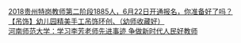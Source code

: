   
[2018贵州特岗教师第二阶段1885人，6月22日开通报名，你准备好了吗？](http://www.dianyue.me/archives/175/0nj3phlx7vva2bhw/)  
[【吊饰】幼儿园精美手工吊饰环创、（幼师收藏好）](http://www.dianyue.me/archives/522/cp7aqamtr6gjhu29/)  
[河南师范大学：学习李芳老师先进事迹 争做新时代人民好教师](http://www.dianyue.me/archives/917/kdbrlliubwculp9o/)